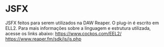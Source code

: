 # JSFX
JSFX feitos para serem utilizados na DAW Reaper.
O plug-in é escrito em ELL2. 
Para mais informações sobre a linguagem e estrutura utilizada, acesse os links abaixo:
https://www.cockos.com/EEL2/
https://www.reaper.fm/sdk/js/js.php

